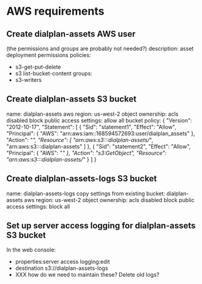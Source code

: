 # AWS requirements

## Create dialplan-assets AWS user

(the permissions and groups are probably not needed?)
description: asset deployment
permissions policies:
- s3-get-put-delete
- s3 list-bucket-content
groups:
- s3-writers

## Create dialplan-assets S3 bucket

name: dialplan-assets
aws region: us-west-2
object ownership: acls disabled
block public access settings: allow all
bucket policy:
{
	"Version": "2012-10-17",
	"Statement": [
		{
			"Sid": "statement1",
			"Effect": "Allow",
			"Principal": {
				"AWS": "arn:aws:iam::168594572693:user/dialplan_assets"
			},
			"Action": "*",
			"Resource": [
                 "arn:aws:s3:::dialplan-assets/*",
                 "arn:aws:s3:::dialplan-assets"
            ]
		},
		{
			"Sid": "statement2",
			"Effect": "Allow",
			"Principal": {
				"AWS": "*"
			},
			"Action": "s3:GetObject",
			"Resource": "arn:aws:s3:::dialplan-assets/*"
		}
	]
}

## Create dialplan-assets-logs S3 bucket

name: dialplan-assets-logs
copy settings from existing bucket: dialplan-assets
aws region: us-west-2
object ownership: acls disabled
block public access settings: block all

## Set up server access logging for dialplan-assets S3 bucket

In the web console:
- properties:server access logging:edit
- destination s3://dialplan-assets-logs
- XXX how do we need to maintain these? Delete old logs?
